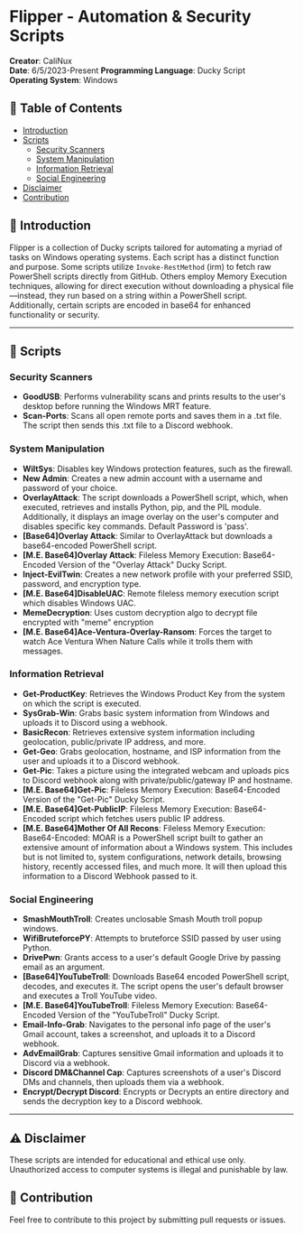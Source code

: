 # Flipper - Automation & Security Scripts
**Creator**: CaliNux  
**Date**: 6/5/2023-Present
**Programming Language**: Ducky Script  
**Operating System**: Windows

## 📌 Table of Contents
- [Introduction](#introduction)
- [Scripts](#scripts)
    - [Security Scanners](#security-scanners)
    - [System Manipulation](#system-manipulation)
    - [Information Retrieval](#information-retrieval)
    - [Social Engineering](#social-engineering)
- [Disclaimer](#disclaimer)
- [Contribution](#contribution)

## 📜 Introduction

Flipper is a collection of Ducky scripts tailored for automating a myriad of tasks on Windows operating systems. Each script has a distinct function and purpose. Some scripts utilize `Invoke-RestMethod` (irm) to fetch raw PowerShell scripts directly from GitHub. Others employ Memory Execution techniques, allowing for direct execution without downloading a physical file—instead, they run based on a string within a PowerShell script. Additionally, certain scripts are encoded in base64 for enhanced functionality or security.

---

## 📜 Scripts

### Security Scanners
- **GoodUSB**: Performs vulnerability scans and prints results to the user's desktop before running the Windows MRT feature.
- **Scan-Ports**: Scans all open remote ports and saves them in a .txt file. The script then sends this .txt file to a Discord webhook.
  
### System Manipulation
- **WiltSys**: Disables key Windows protection features, such as the firewall.
- **New Admin**: Creates a new admin account with a username and password of your choice.
- **OverlayAttack**: The script downloads a PowerShell script, which, when executed, retrieves and installs Python, pip, and the PIL module. Additionally, it displays an image overlay on the user's computer and disables specific key commands. Default Password is 'pass'.
- **[Base64]Overlay Attack**: Similar to OverlayAttack but downloads a base64-encoded PowerShell script.
- **[M.E. Base64]Overlay Attack**: Fileless Memory Execution: Base64-Encoded Version of the "Overlay Attack" Ducky Script.
- **Inject-EvilTwin**: Creates a new network profile with your preferred SSID, password, and encryption type.
- **[M.E. Base64]DisableUAC**: Remote fileless memory execution script which disables Windows UAC.
- **MemeDecryption**: Uses custom decryption algo to decrypt file encrypted with "meme" encryption
- **[M.E. Base64]Ace-Ventura-Overlay-Ransom**: Forces the target to watch Ace Ventura When Nature Calls while it trolls them with messages.

### Information Retrieval
- **Get-ProductKey**: Retrieves the Windows Product Key from the system on which the script is executed.
- **SysGrab-Win**: Grabs basic system information from Windows and uploads it to Discord using a webhook.
- **BasicRecon**: Retrieves extensive system information including geolocation, public/private IP address, and more.
- **Get-Geo**: Grabs geolocation, hostname, and ISP information from the user and uploads it to a Discord webhook.
- **Get-Pic**: Takes a picture using the integrated webcam and uploads pics to Discord webhook along with private/public/gateway IP and hostname.
- **[M.E. Base64]Get-Pic**: Fileless Memory Execution: Base64-Encoded Version of the "Get-Pic" Ducky Script.
- **[M.E. Base64]Get-PublicIP**: Fileless Memory Execution: Base64-Encoded script which fetches users public IP address.
- **[M.E. Base64]Mother Of All Recons**: Fileless Memory Execution: Base64-Encoded: MOAR is a PowerShell script built to gather an extensive amount of information about a Windows system. This includes but is not limited to, system configurations, network details, browsing history, recently accessed files, and much more. It will then upload this information to a Discord Webhook passed to it.
  
### Social Engineering
- **SmashMouthTroll**: Creates unclosable Smash Mouth troll popup windows.
- **WifiBruteforcePY**: Attempts to bruteforce SSID passed by user using Python.
- **DrivePwn**: Grants access to a user's default Google Drive by passing email as an argument.
- **[Base64]YouTubeTroll**: Downloads Base64 encoded PowerShell script, decodes, and executes it. The script opens the user's default browser and executes a Troll YouTube video.
- **[M.E. Base64]YouTubeTroll**: Fileless Memory Execution: Base64-Encoded Version of the "YouTubeTroll" Ducky Script.
- **Email-Info-Grab**: Navigates to the personal info page of the user's Gmail account, takes a screenshot, and uploads it to a Discord webhook.
- **AdvEmailGrab**: Captures sensitive Gmail information and uploads it to Discord via a webhook.
- **Discord DM&Channel Cap**: Captures screenshots of a user's Discord DMs and channels, then uploads them via a webhook.
- **Encrypt/Decrypt Discord**: Encrypts or Decrypts an entire directory and sends the decryption key to a Discord webhook.

---

## ⚠️ Disclaimer

These scripts are intended for educational and ethical use only. Unauthorized access to computer systems is illegal and punishable by law.

## 🤝 Contribution

Feel free to contribute to this project by submitting pull requests or issues.
